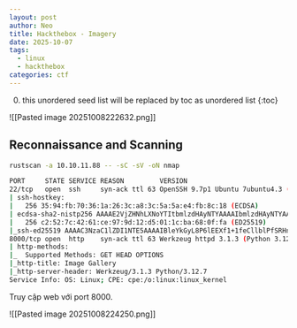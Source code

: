 ```yaml
---
layout: post
author: Neo
title: Hackthebox - Imagery
date: 2025-10-07
tags:
  - linux
  - hackthebox
categories: ctf
---
```

0. this unordered seed list will be replaced by toc as unordered list
{:toc}


![[Pasted image 20251008222632.png]]
## Reconnaissance and Scanning

```bash
rustscan -a 10.10.11.88 -- -sC -sV -oN nmap
```

```bash
PORT     STATE SERVICE REASON         VERSION
22/tcp   open  ssh     syn-ack ttl 63 OpenSSH 9.7p1 Ubuntu 7ubuntu4.3 (Ubuntu Linux; protocol 2.0)
| ssh-hostkey: 
|   256 35:94:fb:70:36:1a:26:3c:a8:3c:5a:5a:e4:fb:8c:18 (ECDSA)
| ecdsa-sha2-nistp256 AAAAE2VjZHNhLXNoYTItbmlzdHAyNTYAAAAIbmlzdHAyNTYAAABBBKyy0U7qSOOyGqKW/mnTdFIj9zkAcvMCMWnEhOoQFWUYio6eiBlaFBjhhHuM8hEM0tbeqFbnkQ+6SFDQw6VjP+E=
|   256 c2:52:7c:42:61:ce:97:9d:12:d5:01:1c:ba:68:0f:fa (ED25519)
|_ssh-ed25519 AAAAC3NzaC1lZDI1NTE5AAAAIBleYkGyL8P6lEEXf1+1feCllblPfSRHnQ9znOKhcnNM
8000/tcp open  http    syn-ack ttl 63 Werkzeug httpd 3.1.3 (Python 3.12.7)
| http-methods: 
|_  Supported Methods: GET HEAD OPTIONS
|_http-title: Image Gallery
|_http-server-header: Werkzeug/3.1.3 Python/3.12.7
Service Info: OS: Linux; CPE: cpe:/o:linux:linux_kernel
```

Truy cập web với port 8000.

![[Pasted image 20251008224250.png]]



